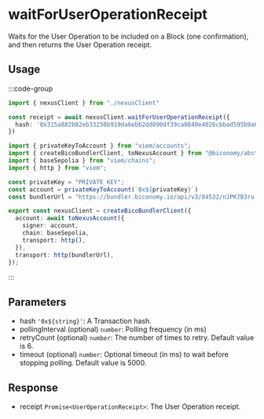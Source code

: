 # waitForUserOperationReceipt

Waits for the User Operation to be included on a Block (one confirmation), and then returns the User Operation receipt.

## Usage

:::code-group

```typescript [example.ts]
import { nexusClient } from "./nexusClient"

const receipt = await nexusClient.waitForUserOperationReceipt({
  hash: '0x315a882b82eb33250b919da6ebb2dd890df39ca0840e4026cbbad595b9a07e86'
})
```
```typescript [nexusClient.ts] filename="nexusClient.ts"
import { privateKeyToAccount } from "viem/accounts";
import { createBicoBundlerClient, toNexusAccount } from "@biconomy/abstractjs";
import { baseSepolia } from "viem/chains"; 
import { http } from "viem"; 

const privateKey = "PRIVATE_KEY";
const account = privateKeyToAccount(`0x${privateKey}`)
const bundlerUrl = "https://bundler.biconomy.io/api/v3/84532/nJPK7B3ru.dd7f7861-190d-41bd-af80-6877f74b8f44"; 

export const nexusClient = createBicoBundlerClient({ 
  account: await toNexusAccount({ 
    signer: account, 
    chain: baseSepolia,
    transport: http(),
  }),
  transport: http(bundlerUrl),
});
```

:::

## Parameters
- hash `'0x${string}'`: A Transaction hash.
- pollingInterval (optional) `number`: Polling frequency (in ms) 
- retryCount (optional) `number`: The number of times to retry. Default value is 6.
- timeout (optional) `number`: Optional timeout (in ms) to wait before stopping polling. Default value is 5000.

## Response
- receipt `Promise<UserOperationReceipt>`: The User Operation receipt. 
